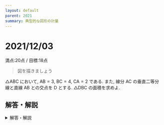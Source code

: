 ```yaml
---
layout: default
parent: 2021
summary: 典型的な図形の計量
---
```


# 2021/12/03

満点:20点 / 目標:18点

> 図を描きましょう

$\triangle \mathrm{ABC}$ において, $\mathrm{AB}=3$, $\mathrm{BC}=4$, $\mathrm{CA}=2$ である. また, 線分 $\mathrm{AC}$ の垂直二等分線と直線 $\mathrm{AB}$ との交点を $\mathrm{D}$ とする. $\triangle \mathrm{DBC}$ の面積を求めよ.

## 解答・解説

<details markdown="1">
<summary>解答・解説</summary>

三角比を用いた図形の計量の問題です. 典型的です. 非常によくできていました.

図を描くにあたって, 線分 $\mathrm{AC}$ の垂直二等分線と直線 $\mathrm{AB}$ との交点が図のどの部分にあたるのかを正確に押さえる必要があります. $\angle \mathrm{BAC}$ が鈍角であることが分かれば, ある程度よい図が描けるはずです.

![](img/mathterro_20211203.jpg)

</details>